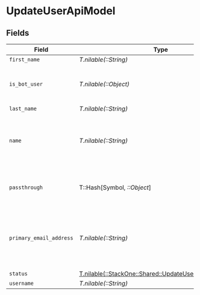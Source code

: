 # UpdateUserApiModel


## Fields

| Field                                                                                                      | Type                                                                                                       | Required                                                                                                   | Description                                                                                                | Example                                                                                                    |
| ---------------------------------------------------------------------------------------------------------- | ---------------------------------------------------------------------------------------------------------- | ---------------------------------------------------------------------------------------------------------- | ---------------------------------------------------------------------------------------------------------- | ---------------------------------------------------------------------------------------------------------- |
| `first_name`                                                                                               | *T.nilable(::String)*                                                                                      | :heavy_minus_sign:                                                                                         | N/A                                                                                                        | Han                                                                                                        |
| `is_bot_user`                                                                                              | *T.nilable(::Object)*                                                                                      | :heavy_minus_sign:                                                                                         | Indicates if the user is a bot or service user                                                             | true                                                                                                       |
| `last_name`                                                                                                | *T.nilable(::String)*                                                                                      | :heavy_minus_sign:                                                                                         | N/A                                                                                                        | Solo                                                                                                       |
| `name`                                                                                                     | *T.nilable(::String)*                                                                                      | :heavy_minus_sign:                                                                                         | User's name which (can be a full name or display name)                                                     | Han Solo                                                                                                   |
| `passthrough`                                                                                              | T::Hash[Symbol, *::Object*]                                                                                | :heavy_minus_sign:                                                                                         | Value to pass through to the provider                                                                      | {<br/>"other_known_names": "John Doe"<br/>}                                                                |
| `primary_email_address`                                                                                    | *T.nilable(::String)*                                                                                      | :heavy_minus_sign:                                                                                         | Primary email address of the user. This is generally a work email address.                                 | han@stackone.com                                                                                           |
| `status`                                                                                                   | [T.nilable(::StackOne::Shared::UpdateUserApiModelStatus)](../../models/shared/updateuserapimodelstatus.md) | :heavy_minus_sign:                                                                                         | N/A                                                                                                        |                                                                                                            |
| `username`                                                                                                 | *T.nilable(::String)*                                                                                      | :heavy_minus_sign:                                                                                         | N/A                                                                                                        | hansolo1977                                                                                                |